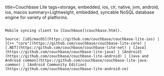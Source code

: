 title=Couchbase Lite
tags=storage, embedded, ios, clr, native, jvm, android, ios, macos
summary=Lightweight, embedded, syncable NoSQL database engine for variety of platforms.
~~~~~~

Mobile syncing client to [Couchbase](couchbase.html).

Source: [iOS/macOS](https://github.com/couchbase/couchbase-lite-ios) | [C++ "core"](https://github.com/couchbase/couchbase-lite-core) | [.NET](https://github.com/couchbase/couchbase-lite-net) | [Java](https://github.com/couchbase/couchbase-lite-java) | [Android](https://github.com/couchbase/couchbase-lite-android) | [Java and Android common](https://github.com/couchbase/couchbase-lite-java-common) | [Android Community Edition](https://github.com/couchbase/couchbase-lite-android-ce)

